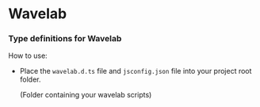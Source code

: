 # Wavelab

### Type definitions for Wavelab

How to use:

* Place the `wavelab.d.ts` file and `jsconfig.json` file into your project root folder.

  (Folder containing your wavelab scripts)